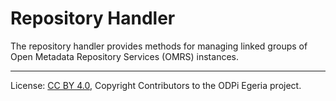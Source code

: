 <!-- SPDX-License-Identifier: CC-BY-4.0 -->
<!-- Copyright Contributors to the ODPi Egeria project. -->

# Repository Handler

The repository handler provides methods for managing linked groups
of Open Metadata Repository Services (OMRS) instances.


----
License: [CC BY 4.0](https://creativecommons.org/licenses/by/4.0/),
Copyright Contributors to the ODPi Egeria project.